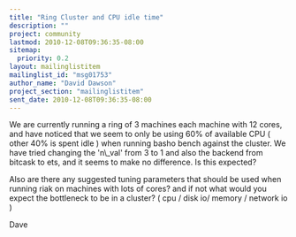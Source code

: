 ```yaml
---
title: "Ring Cluster and CPU idle time"
description: ""
project: community
lastmod: 2010-12-08T09:36:35-08:00
sitemap:
  priority: 0.2
layout: mailinglistitem
mailinglist_id: "msg01753"
author_name: "David Dawson"
project_section: "mailinglistitem"
sent_date: 2010-12-08T09:36:35-08:00
---
```



We are currently running a ring of 3 machines each machine with 12 cores, and 
have noticed that we seem to only be using 60% of available CPU ( other 40% is 
spent idle ) when running basho bench against the cluster. We have tried 
changing the 'n\\_val' from 3 to 1 and also the backend from bitcask to ets, and 
it seems to make no difference. Is this expected? 

Also are there any suggested tuning parameters that should be used when running 
riak on machines with lots of cores? and if not what would you expect the 
bottleneck to be in a cluster? ( cpu / disk io/ memory / network io )

Dave

